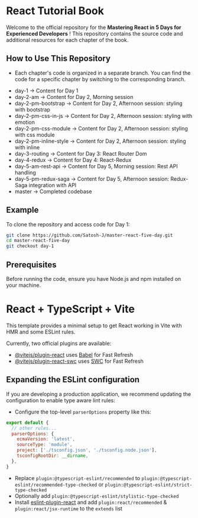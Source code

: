 # React Tutorial Book

Welcome to the official repository for the __Mastering React in 5 Days for Experienced Developers__ ! This repository contains the source code and additional resources for each chapter of the book.

## How to Use This Repository

- Each chapter's code is organized in a separate branch. You can find the code for a specific chapter by switching to the corresponding branch.
 * day-1 -> Content for Day 1
 * day-2-am -> Content for Day 2, Morning session
 * day-2-pm-bootstrap -> Content for Day 2, Afternoon session: styling with bootstrap
 * day-2-pm-css-in-js -> Content for Day 2, Afternoon session: styling with emotion
 * day-2-pm-css-module -> Content for Day 2, Afternoon session: styling with css module
 * day-2-pm-inline-style -> Content for Day 2, Afternoon session: styling with inline
 * day-3-routing -> Content for Day 3: React Router Dom
 * day-4-redux -> Content for Day 4: React-Redux
 * day-5-am-rest-api -> Content for Day 5, Morning session: Rest API handling
 * day-5-pm-redux-saga -> Content for Day 5, Afternoon session: Redux-Saga integration with API
 * master -> Completed codebase

## Example

To clone the repository and access code for Day 1:

```bash
git clone https://github.com/Satosh-J/master-react-five-day.git
cd master-react-five-day
git checkout day-1
```

## Prerequisites

Before running the code, ensure you have Node.js and npm installed on your machine.


# React + TypeScript + Vite

This template provides a minimal setup to get React working in Vite with HMR and some ESLint rules.

Currently, two official plugins are available:

- [@vitejs/plugin-react](https://github.com/vitejs/vite-plugin-react/blob/main/packages/plugin-react/README.md) uses [Babel](https://babeljs.io/) for Fast Refresh
- [@vitejs/plugin-react-swc](https://github.com/vitejs/vite-plugin-react-swc) uses [SWC](https://swc.rs/) for Fast Refresh

## Expanding the ESLint configuration

If you are developing a production application, we recommend updating the configuration to enable type aware lint rules:

- Configure the top-level `parserOptions` property like this:

```js
export default {
  // other rules...
  parserOptions: {
    ecmaVersion: 'latest',
    sourceType: 'module',
    project: ['./tsconfig.json', './tsconfig.node.json'],
    tsconfigRootDir: __dirname,
  },
}
```

- Replace `plugin:@typescript-eslint/recommended` to `plugin:@typescript-eslint/recommended-type-checked` or `plugin:@typescript-eslint/strict-type-checked`
- Optionally add `plugin:@typescript-eslint/stylistic-type-checked`
- Install [eslint-plugin-react](https://github.com/jsx-eslint/eslint-plugin-react) and add `plugin:react/recommended` & `plugin:react/jsx-runtime` to the `extends` list
